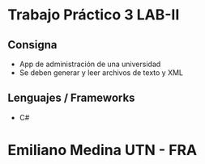 # Trabajo Práctico 3 LAB-II
## Consigna
- App de administración de una universidad
- Se deben generar y leer archivos de texto y XML
## Lenguajes / Frameworks
- C#
# Emiliano Medina UTN - FRA 
